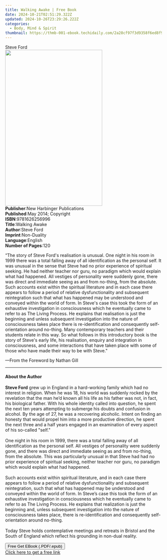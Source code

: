 ```yaml
---
title: Walking Awake | Free Book
date: 2024-10-21T02:51:29.322Z
updated: 2024-10-26T23:29:26.222Z
categories:
  - Body, Mind & Spirit
thumbnail: https://thmb-001-ebook.techidaily.com/2a28cf97f3d9358f6ed8f9cad714a2274c8157a268433aa5982c5e96dd45cddb.jpg
---
```

<main id="book-container">
  <div class="flex flex-col">
    <div class="book-brief flex-1 py-6 px-4 sm:p-6 md:py-10 md:px-8">
      <!-- brief-->
      <div class="book-brief-main">Steve Ford</div>
    </div>
    <div
      class="book-meta-info flex-1 grid gap-4 col-start-1 col-end-3 row-start-1 sm:mb-6 sm:grid-cols-4 lg:gap-6 lg:col-start-2 lg:row-end-6 lg:row-span-6 lg:mb-0"
    >
      <div
        class="book-meta-info-left place-content-center mt-4 p-4 text-sm leading-6 col-start-2 col-span-2 dark:text-slate-400"
      >
        <img
          class="w-full h-500 object-cover rounded-lg sm:h-255 sm:col-span-2 lg:col-span-full"
          src="https://img-001-ebook.techidaily.com/c695c8d7e7eddd19004cf176faa5d176eb6800e603ccc286b930c3a97b3cd888.jpg"
          alt=""
          width="312"
          height="500"
        />
      </div>
      <div
        class="book-meta-info-right mt-2 col-start-1 row-start-2 col-span-3 self-center"
      >
        <!-- meta data  -->
        <div class="flex flex-col px-4 md:px-8">
          <div class="flex-1">
            <strong>Publisher</strong>:<span class="px-2"
              >New Harbinger Publications</span
            >
          </div>
          <div class="flex-1">
            <strong>Published</strong>:<span class="px-2"
              >May 2014; Copyright</span
            >
          </div>
          <div class="flex-1">
            <strong>ISBN</strong>:<span class="px-2">9781626256996</span>
          </div>
          <div class="flex-1">
            <strong>Title</strong>:<span class="px-2">Walking Awake</span>
          </div>
          <div class="flex-1">
            <strong>Author</strong>:<span class="px-2">Steve Ford</span>
          </div>
          <div class="flex-1">
            <strong>Imprint</strong>:<span class="px-2">Non-Duality</span>
          </div>
          <div class="flex-1">
            <strong>Language</strong>:<span class="px-2">English</span>
          </div>
          <div class="flex-1">
            <strong>Number of Pages</strong>:<span class="px-2">120</span>
          </div>
        </div>
      </div>
    </div>
    <div class="book-description flex-1 py-6 px-4 sm:p-6 md:py-10 md:px-8">
      <div class="book-description-main">
        <div accordion-content="" id="description">
          <p>
            “The story of Steve Ford's realisation is unusual. One night in his
            room in 1999 there was a total falling away of all identification as
            the personal self. It was unusual in the sense that Steve had no
            prior experience of spiritual seeking. He had neither teacher nor
            guru, no paradigm which would explain what had happened. All
            vestiges of personality were suddenly gone, there was direct and
            immediate seeing as and from no-thing, from the absolute. Such
            accounts exist within the spiritual literature and in each case
            there appears to follow a period of relative dysfunctionality and
            subsequent reintegration such that what has happened may be
            understood and conveyed within the world of form. In Steve's case
            this took the form of an exhaustive investigation in consciousness
            which he eventually came to refer to as The Living Process. He
            explains that realisation is just the beginning and unless
            subsequent investigation into the nature of consciousness takes
            place there is re-identification and consequently self-orientation
            around no-thing. Many contemporary teachers and their students
            relate in this way. So what follows in this introductory book is the
            story of Steve's early life, his realisation, enquiry and
            integration in consciousness, and some interactions that have taken
            place with some of those who have made their way to be with Steve."
          </p>
          —From the Foreword by Nathan Gill
        </div>
        <div class="accordion-fader"></div>
      </div>
    </div>
    <div class="book-excerpts flex-1 py-6 px-4 sm:p-6 md:py-10 md:px-8">
      <!-- excerpts-->
      <div class="book-excerpts-main">
        <hr />
        <h4 class="placeholder placeholder-heading">
          <span>About the Author</span>
        </h4>
        <p>
          <b>Steve Ford</b> grew up in England in a hard-working family which
          had no interest in religion. When he was 18, his world was suddenly
          rocked by the revelation that the man he’d known all his life as his
          father was not, in fact, his biological father. With his whole
          identity called into question, he spent the next ten years attempting
          to submerge his doubts and confusion in alcohol. By the age of 27, he
          was a recovering alcoholic. Intent on finding an honesty that would
          propel him into a more productive direction, he spent the next three
          and a half years engaged in an examination of every aspect of his
          so-called "self."<br /><br />
          One night in his room in 1999, there was a total falling away of all
          identification as the personal self. All vestiges of personality were
          suddenly gone, and there was direct and immediate seeing as and from
          no-thing, from the absolute. This was particularly unusual in that
          Steve had had no prior experience of spiritual seeking, neither
          teacher nor guru, no paradigm which would explain what had
          happened.<br /><br />
          Such accounts exist within spiritual literature, and in each case
          there appears to follow a period of relative dysfunctionality and
          subsequent reintegration, such that what has happened may be
          understood and conveyed within the world of form. In Steve’s case this
          took the form of an exhaustive investigation in consciousness which he
          eventually came to refer to as The Living Process. He explains that
          realization is just the beginning and, unless subsequent investigation
          into the nature of consciousness takes place, there is
          re-identification and consequently self-orientation around
          no-thing.<br /><br />
          Today Steve holds contemplative meetings and retreats in Bristol and
          the South of England which reflect his grounding in non-dual reality.
        </p>
      </div>
    </div>
    <div
      class="book-about-author flex-1 py-6 px-4 sm:p-6 md:py-10 md:px-8"
    ></div>
    <div class="book-free-get flex-1 py-6 px-4 sm:p-6 md:py-10 md:px-8">
      <button
        id="btn-free-get"
        class="bg-blue-500 hover:bg-blue-700 text-white font-bold py-2 px-4 rounded"
      >
        Free Get EBook (.PDF/.epub)
      </button>
      <div id="countdown-display" class="px-2 text-lg mt-2"></div>
      <a
        id="free-link"
        class="hidden bg-blue-500 hover:bg-blue-700 text-white font-bold py-2 px-4 rounded"
        href="https://www.ebooks.com/en-us/book/2505842/walking-awake/steve-ford/"
        target="_blank"
        >Click here to get a free link</a
      >
    </div>
    <script>
      let countdownTime = 0;
      let countdownInterval = null;
      document
        .getElementById('btn-free-get')
        .addEventListener('click', startCountdown);
      function startCountdown() {
        countdownTime = new Date().getTime() + 60000 * 3;
        countdownInterval = setInterval(updateCountdown, 1000);
        document.getElementById('btn-free-get').disabled = true;
        document
          .getElementById('btn-free-get')
          .classList.add('bg-gray-500', 'cursor-not-allowed');
      }
      function updateCountdown() {
        let currentTime = new Date().getTime();
        let timeLeft = countdownTime - currentTime;
        let secondsLeft = Math.floor(timeLeft / 1000);
        document.getElementById('countdown-display').innerHTML =
          `Remaining time: ${secondsLeft} seconds.`;
        if (secondsLeft <= 0) {
          clearInterval(countdownInterval);
          document.getElementById('btn-free-get').classList.add('hidden');
          document.getElementById('free-link').classList.remove('hidden');
          document.getElementById('countdown-display').innerHTML = '';
        }
      }
    </script>
  </div>
</main>

<ins class="adsbygoogle"
      style="display:block"
      data-ad-client="ca-pub-7571918770474297"
      data-ad-slot="8358498916"
      data-ad-format="auto"
      data-full-width-responsive="true"></ins>
    